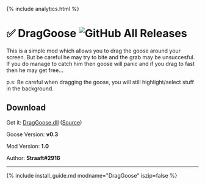 {% include analytics.html %}

# ✅ DragGoose ![GitHub All Releases](https://img.shields.io/github/downloads/euandeas/GooseMod_DragGoose/total?logo=github)

This is a simple mod which allows you to drag the goose around your screen. But be careful he may try to bite and the grab may be unsuccesful. If you do manage to catch him then goose will panic and if you drag to fast then he may get free...

p.s: Be careful when dragging the goose, you will still highlight/select stuff in the background.

## Download

Get it: [DragGoose.dll](https://github.com/DesktopGooseUnofficial/ResourceHub/releases/download/draggoose/DragGoose.dll) ([Source](https://github.com/euandeas/GooseMod_DragGoose))

Goose Version: **v0.3**

Mod Version: **1.0**

Author: **Straaft#2916**

---

{% include install_guide.md modname="DragGoose" iszip=false %}

